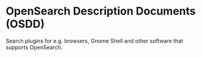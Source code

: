 # OpenSearch Description Documents (OSDD)

Search plugins for e.g. browsers, Gnome Shell and other software that supports OpenSearch.
